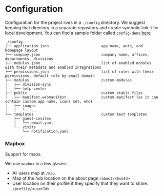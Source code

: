 # Configuration

Configuration for the project lives in a `./config` directory. We suggest keeping that directory in a separate repository and create symbolic link it for local development. You can find a sample folder called `config-demo` [here](https://github.com/paritytech/polkadot-hub-app/tree/master/config-demo)

```
./config
├── application.json                        app name, auth, and homepage layout
├── company.json                            company name, offices, departments, divisions
├── modules.json                            list of enabled modules with their metadata and enabled integrations
├── permissions.json                        list of roles with their permissions, default role by email domain
├── modules                                 custom modules
│   ├── division-sync
│   ├── help-center
├── public                                  custom static files
│   ├── manifest.webmanifest                custom manifest (as it can contain custom app name, icons set, etc)
│   ├── images
│   │   └── ...
└── templates                               custom text templates
    ├── guest-invites
    │   └── email.yaml
    └── visits
        └── notification.yaml
```

### Mapbox

Support for maps.

We use `mapbox` in a few places:

- All users map at `/map`.
- Map of the hub location on the about page `/about/<hubId>`
- User location on their profile if they specify that they want to share. `/profile/<userId>`
